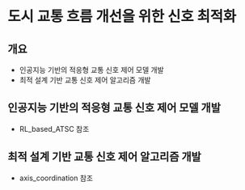 # 도시 교통 흐름 개선을 위한 신호 최적화

## 개요
- 인공지능 기반의 적응형 교통 신호 제어 모델 개발
- 최적 설계 기반 교통 신호 제어 알고리즘 개발


## 인공지능 기반의 적응형 교통 신호 제어 모델 개발
- RL_based_ATSC 참조

## 최적 설계 기반 교통 신호 제어 알고리즘 개발
- axis_coordination 참조
